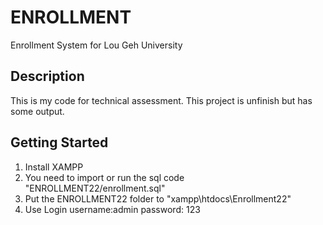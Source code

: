 # ENROLLMENT

Enrollment System for Lou Geh University

## Description

This is my code for technical assessment. 
This project is unfinish but has some output.

## Getting Started

1. Install XAMPP
2. You need to import or run the sql code "ENROLLMENT22/enrollment.sql"
3. Put the ENROLLMENT22 folder to "xampp\htdocs\Enrollment22"
4. Use Login 
      username:admin 
      password: 123




